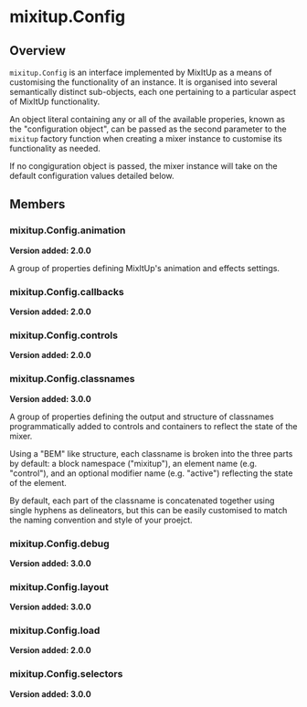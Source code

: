 # mixitup.Config

## Overview

`mixitup.Config` is an interface implemented by MixItUp as a means of customising
the functionality of an instance. It is organised into several semantically
distinct sub-objects, each one pertaining to a particular aspect of MixItUp functionality.

An object literal containing any or all of the available properies,
known as the "configuration object", can be passed as the second parameter to
the `mixitup` factory function when creating a mixer instance to customise its
functionality as needed.

If no congiguration object is passed, the mixer instance will take on the default
configuration values detailed below.


## Members

### <a id="mixitup.Config.animation">mixitup.Config.animation</a>

**Version added: 2.0.0**



A group of properties defining MixItUp's animation and effects settings.




### <a id="mixitup.Config.callbacks">mixitup.Config.callbacks</a>

**Version added: 2.0.0**








### <a id="mixitup.Config.controls">mixitup.Config.controls</a>

**Version added: 2.0.0**








### <a id="mixitup.Config.classnames">mixitup.Config.classnames</a>

**Version added: 3.0.0**



A group of properties defining the output and structure of classnames programmatically
added to controls and containers to reflect the state of the mixer.

Using a "BEM" like structure, each classname is broken into the three parts by default:
a block namespace ("mixitup"), an element name (e.g. "control"), and an optional modifier
name (e.g. "active") reflecting the state of the element.

By default, each part of the classname is concatenated together using single hyphens as
delineators, but this can be easily customised to match the naming convention and style of
your proejct.




### <a id="mixitup.Config.debug">mixitup.Config.debug</a>

**Version added: 3.0.0**








### <a id="mixitup.Config.layout">mixitup.Config.layout</a>

**Version added: 3.0.0**








### <a id="mixitup.Config.load">mixitup.Config.load</a>

**Version added: 2.0.0**








### <a id="mixitup.Config.selectors">mixitup.Config.selectors</a>

**Version added: 3.0.0**








